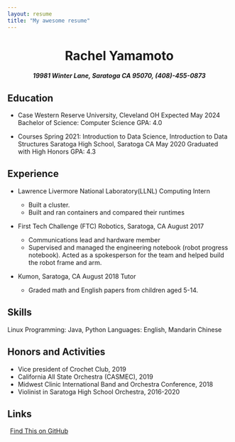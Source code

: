 ```yaml
---
layout: resume
title: "My awesome resume"
---
```


# <div align="center">Rachel Yamamoto</div>
##### <div align="center">19981 Winter Lane, Saratoga CA 95070, (408)-455-0873</div>
## Education
- Case Western Reserve University, Cleveland OH 
Expected May 2024
Bachelor of Science: Computer Science
GPA: 4.0

- Courses Spring 2021: Introduction to Data Science, Introduction to Data Structures
Saratoga High School, Saratoga CA 
May 2020
Graduated with High Honors
GPA: 4.3

## Experience
- Lawrence Livermore National Laboratory(LLNL) Computing Intern
  - Built a cluster. 
  - Built and ran containers and compared their runtimes 
- First Tech Challenge (FTC) Robotics, Saratoga, CA August 2017
   - Communications lead and hardware member
   - Supervised and managed the engineering notebook (robot progress notebook).
Acted as a spokesperson for the team and helped build the robot frame and arm.

- Kumon, Saratoga, CA August 2018 Tutor
  - Graded math and English papers from children aged 5-14.

## Skills
Linux
Programming: Java, Python
Languages: English, Mandarin Chinese

## Honors and Activities
- Vice president of Crochet Club, 2019
- California All State Orchestra (CASMEC), 2019
- Midwest Clinic International Band and Orchestra Conference, 2018
- Violinist in Saratoga High School Orchestra, 2016-2020

## Links

<a href="https://github.com/gonsie/Cthulu-Resume"><span class="octicon octicon-mark-github" style="position: relative; color: black; margin: 3px;"></span>Find This on GitHub</a>
